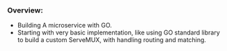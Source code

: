 ### Overview:
  * Building A microservice with GO.
  * Starting with very basic implementation, like using GO standard library to build a custom ServeMUX, with handling routing and matching.